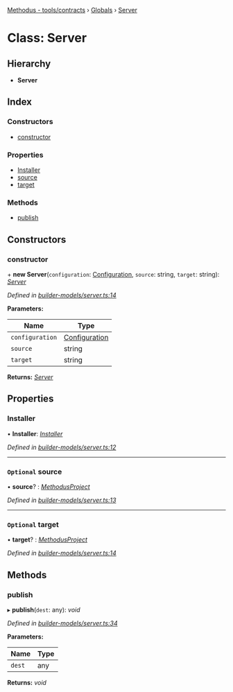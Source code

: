 [Methodus - tools/contracts](../README.md) › [Globals](/modules/tools/contracts/globals.md) › [Server](/modules/tools/contracts/server.md)

# Class: Server

## Hierarchy

* **Server**

## Index

### Constructors

* [constructor](#constructor)

### Properties

* [Installer](#installer)
* [source](#optional-source)
* [target](#optional-target)

### Methods

* [publish](#publish)

## Constructors

###  constructor

\+ **new Server**(`configuration`: [Configuration](../interfaces/configuration.md), `source`: string, `target`: string): *[Server](/modules/tools/contracts/server.md)*

*Defined in [builder-models/server.ts:14](#L14)*

**Parameters:**

Name | Type |
------ | ------ |
`configuration` | [Configuration](../interfaces/configuration.md) |
`source` | string |
`target` | string |

**Returns:** *[Server](/modules/tools/contracts/server.md)*

## Properties

###  Installer

• **Installer**: *[Installer](/modules/tools/contracts/installer.md)*

*Defined in [builder-models/server.ts:12](#L12)*

___

### `Optional` source

• **source**? : *[MethodusProject](/modules/tools/contracts/methodusproject.md)*

*Defined in [builder-models/server.ts:13](#L13)*

___

### `Optional` target

• **target**? : *[MethodusProject](/modules/tools/contracts/methodusproject.md)*

*Defined in [builder-models/server.ts:14](#L14)*

## Methods

###  publish

▸ **publish**(`dest`: any): *void*

*Defined in [builder-models/server.ts:34](#L34)*

**Parameters:**

Name | Type |
------ | ------ |
`dest` | any |

**Returns:** *void*
